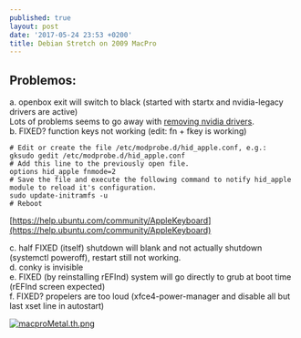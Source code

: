 ```yaml
---
published: true
layout: post
date: '2017-05-24 23:53 +0200'
title: Debian Stretch on 2009 MacPro
---
```

## Problemos:

a. openbox exit will switch to black (started with startx and nvidia-legacy drivers are active)  
Lots of problems seems to go away with [removing nvidia drivers](/2017/06/08/getting-rid-of-nvidia-debian-stretch/).  
b. FIXED? function keys not working (edit: fn + fkey is working)  

    # Edit or create the file /etc/modprobe.d/hid_apple.conf, e.g.:
    gksudo gedit /etc/modprobe.d/hid_apple.conf
    # Add this line to the previously open file.
    options hid_apple fnmode=2
    # Save the file and execute the following command to notify hid_apple module to reload it's configuration.
    sudo update-initramfs -u
    # Reboot
    
[https://help.ubuntu.com/community/AppleKeyboard](https://help.ubuntu.com/community/AppleKeyboard)

c. half FIXED (itself) shutdown will blank and not actually shutdown (systemctl poweroff), restart still not working.  
d. conky is invisible  
e. FIXED (by reinstalling rEFInd) system will go directly to grub at boot time (rEFInd screen expected)  
f. FIXED? propelers are too loud (xfce4-power-manager and disable all but last xset line in autostart)

[![macproMetal.th.png](https://cdn.scrot.moe/images/2017/05/25/macproMetal.th.png)](https://cdn.scrot.moe/images/2017/05/25/macproMetal.png)
